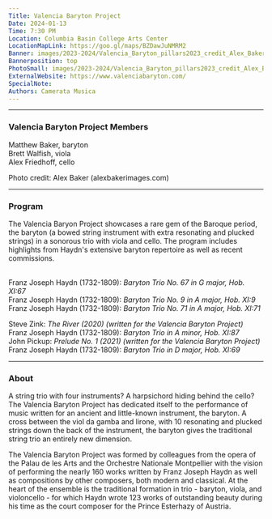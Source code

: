 ```yaml
---
Title: Valencia Baryton Project
Date: 2024-01-13
Time: 7:30 PM
Location: Columbia Basin College Arts Center
LocationMapLink: https://goo.gl/maps/BZDawJuNMRM2
Banner: images/2023-2024/Valencia_Baryton_pillars2023_credit_Alex_Baker_4x3_1920.jpg
Bannerposition: top
PhotoSmall: images/2023-2024/Valencia_Baryton_pillars2023_credit_Alex_Baker_4x3_400.jpg
ExternalWebsite: https://www.valenciabaryton.com/
SpecialNote:
Authors: Camerata Musica
---
```


---

### Valencia Baryton Project Members

Matthew Baker, baryton <br/>
Brett Walfish, viola <br/>
Alex Friedhoff, cello <br/>

Photo credit: Alex Baker (alexbakerimages.com)

---

### Program

The Valencia Baryon Project showcases a rare gem of the Baroque period, the baryton (a bowed string instrument with extra resonating and plucked strings) in a sonorous trio with viola and cello.  The program includes highlights from Haydn's extensive baryton repertoire as well as recent commissions.  
<br/>


Franz Joseph Haydn (1732-1809):  *Baryton Trio No. 67 in G major, Hob. XI:67* <br/>
Franz Joseph Haydn (1732-1809):  *Baryton Trio No. 9 in A major, Hob. XI:9* <br/>
Franz Joseph Haydn (1732-1809):  *Baryton Trio No. 71 in A major, Hob. XI:71* <br/>

Steve Zink:  *The River (2020) (written for the Valencia Baryton Project)* <br/>
Franz Joseph Haydn (1732-1809):  *Baryton Trio in A minor, Hob. XI:87* <br/>
John Pickup:  *Prelude No. 1 (2021) (written for the Valencia Baryton Project)* <br/>
Franz Joseph Haydn (1732-1809):  *Baryton Trio in D major, Hob. XI:69* <br/>

---

### About

A string trio with four instruments? A harpsichord hiding behind the cello? The Valencia Baryton Project has dedicated itself to the performance of music written for an ancient and little-known instrument, the baryton. A cross between the viol da gamba and lirone, with 10 resonating and plucked strings down the back of the instrument, the baryton gives the traditional string trio an entirely new dimension.

The Valencia Baryton Project was formed by colleagues from the opera of the Palau de les Arts and the Orchestre Nationale Montpellier with the vision of performing the nearly 160 works written by Franz Joseph Haydn as well as compositions by other composers, both modern and classical. At the heart of the ensemble is the traditional formation in trio - baryton, viola, and violoncello - for which Haydn wrote 123 works of outstanding beauty during his time as the court composer for the Prince Esterhazy of Austria. 


